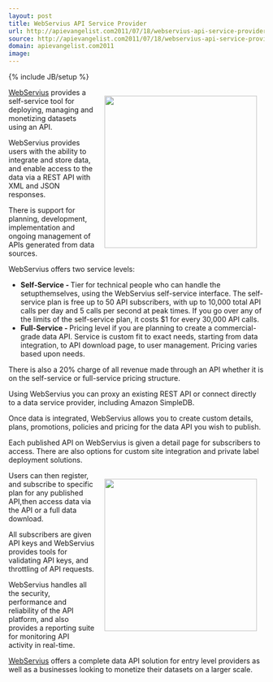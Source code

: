 ```yaml
---
layout: post
title: WebServius API Service Provider
url: http://apievangelist.com2011/07/18/webservius-api-service-provider/
source: http://apievangelist.com2011/07/18/webservius-api-service-provider/
domain: apievangelist.com2011
image: 
---
```

{% include JB/setup %}
<a title="WebServius" href="http://www.webservius.com/"><img style="padding: 15px;" src="http://kinlane-productions.s3.amazonaws.com/api-service-providers/webservius/webservius-logo.png" alt="" width="300" align="right" /></a><a title="WebServius" href="http://www.webservius.com/">WebServius</a> provides a self-service tool for deploying, managing and monetizing datasets using an API.<p></p>
WebServius provides users with the ability to integrate and store data, and enable access to the data via a REST API with XML and JSON responses.<p></p>
There is support for planning, development, implementation and ongoing management of APIs generated from data sources.<p></p>
WebServius offers two service levels:
<ul class="mainlist">
	<li><strong>Self-Service - </strong>Tier for technical people who can handle the setupthemselves, using the WebServius self-service interface. The self-service plan is free up to 50 API subscribers, with up to 10,000 total API calls per day and 5 calls per second at peak times. If you go over any of the limits of the self-service plan, it costs $1 for every 30,000 API calls.</li>
	<li><strong>Full-Service - </strong>Pricing level if you are planning to create a commercial-grade data API. Service is custom fit to exact needs, starting from data integration, to API download page, to user management. Pricing varies based upon needs.</li>
</ul>
There is also a 20% charge of all revenue made through an API whether it is on the self-service or full-service pricing structure.<p></p>
Using WebServius you can proxy an existing REST API or connect directly to a data service provider, including Amazon SimpleDB.<p></p>
Once data is integrated, WebServius allows you to create custom details, plans, promotions, policies and pricing for the data API you wish to publish.<p></p>
Each published API on WebServius is given a detail page for subscribers to access. There are also options for custom site integration and private label deployment solutions.<p></p>
<a title="WebServius" href="http://www.webservius.com/"><img style="padding: 15px;" src="http://kinlane-productions.s3.amazonaws.com/api-service-providers/webservius/piggybank-monetize-api.png" alt="" width="300" align="right" /></a>Users can then register, and subscribe to specific plan for any published API,then access data via the API or a full data download.<p></p>
All subscribers are given API keys and WebServius provides tools for validating API keys, and throttling of API requests.<p></p>
WebServius handles all the security, performance and reliability of the API platform, and also provides a reporting suite for monitoring API activity in real-time.<p></p>
<a title="WebServius" href="http://www.webservius.com/">WebServius</a> offers a complete data API solution for entry level providers as well as a businesses looking to monetize their datasets on a larger scale.

